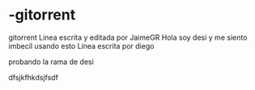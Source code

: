 # -gitorrent
 gitorrent
Linea escrita y editada por JaimeGR
Hola soy desi y me siento imbecil usando esto
Línea escrita por diego











probando la rama de desi


dfsjkfhkdsjfsdf